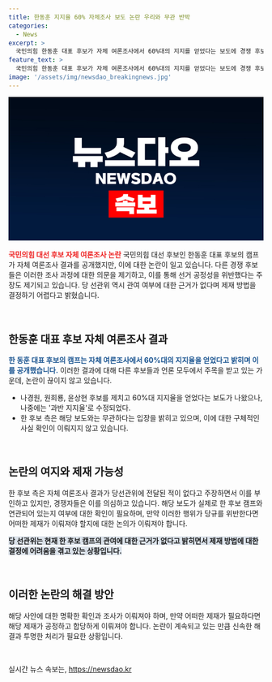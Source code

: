 ```yaml
---
title: 한동훈 지지율 60% 자체조사 보도 논란 우리와 무관 반박
categories:
  - News
excerpt: >
  국민의힘 한동훈 대표 후보가 자체 여론조사에서 60%대의 지지를 얻었다는 보도에 경쟁 후보들이 반발하며 논란이 일고 있다. 한편, 한 후보 캠프는 관여 부인하고 경쟁자들은 여론 공작으로 비판했으며, 당 선관위는 관여 근거가 없어 제재 방법이 없다고 밝혔다. 이에 대한 논란과 여론조사 공표로 인한 선거 공정성 등이 화두에 오르고 있다.
feature_text: >
  국민의힘 한동훈 대표 후보가 자체 여론조사에서 60%대의 지지를 얻었다는 보도에 경쟁 후보들이 반발하며 논란이 일고 있다. 한편, 한 후보 캠프는 관여 부인하고 경쟁자들은 여론 공작으로 비판했으며, 당 선관위는 관여 근거가 없어 제재 방법이 없다고 밝혔다. 이에 대한 논란과 여론조사 공표로 인한 선거 공정성 등이 화두에 오르고 있다.
image: '/assets/img/newsdao_breakingnews.jpg'
---
```


<p><img src="/assets/img/newsdao_breakingnews.jpg" alt="koreaapp 속보" /></p>

<p><b><span style="color: #ee2323;">국민의힘 대선 후보 자체 여론조사 논란</span></b>
국민의힘 대선 후보인 한동훈 대표 후보의 캠프가 자체 여론조사 결과를 공개했지만, 이에 대한 논란이 일고 있습니다. 다른 경쟁 후보들은 이러한 조사 과정에 대한 의문을 제기하고, 이를 통해 선거 공정성을 위반했다는 주장도 제기되고 있습니다. 당 선관위 역시 관여 여부에 대한 근거가 없다며 제재 방법을 결정하기 어렵다고 밝혔습니다.</p>

<p data-ke-size="size16">&nbsp;</p>

<h2 data-ke-size="size26">한동훈 대표 후보 자체 여론조사 결과</h2>

<p><b><span style="color: #1a5490;">한 동훈 대표 후보의 캠프는 자체 여론조사에서 60%대의 지지율을 얻었다고 밝히며 이를 공개했습니다.</span></b> 이러한 결과에 대해 다른 후보들과 언론 모두에서 주목을 받고 있는 가운데, 논란이 끊이지 않고 있습니다.</p>

<ul>
  <li>나경원, 원희룡, 윤상현 후보를 제치고 60%대 지지율을 얻었다는 보도가 나왔으나, 나중에는 '과반 지지율'로 수정되었다.</li>
  <li>한 후보 측은 해당 보도와는 무관하다는 입장을 밝히고 있으며, 이에 대한 구체적인 사실 확인이 이뤄지지 않고 있습니다.</li>
</ul>

<p data-ke-size="size16">&nbsp;</p>

<h2 data-ke-size="size26">논란의 여지와 제재 가능성</h2>

<p>한 후보 측은 자체 여론조사 결과가 당선관위에 전달된 적이 없다고 주장하면서 이를 부인하고 있지만, 경쟁자들은 이를 의심하고 있습니다. 해당 보도가 실제로 한 후보 캠프와 연관되어 있는지 여부에 대한 확인이 필요하며, 만약 이러한 행위가 당규를 위반한다면 어떠한 제재가 이뤄져야 할지에 대한 논의가 이뤄져야 합니다.</p>

<p><b><span style="background-color: #21538527;">당 선관위는 현재 한 후보 캠프의 관여에 대한 근거가 없다고 밝히면서 제재 방법에 대한 결정에 어려움을 겪고 있는 상황입니다.</span></b></p>

<p data-ke-size="size16">&nbsp;</p>

<h2 data-ke-size="size26">이러한 논란의 해결 방안</h2>

<p>해당 사안에 대한 명확한 확인과 조사가 이뤄져야 하며, 만약 어떠한 제재가 필요하다면 해당 제재가 공정하고 합당하게 이뤄져야 합니다. 논란이 계속되고 있는 만큼 신속한 해결과 투명한 처리가 필요한 상황입니다.</p>

<p data-ke-size="size16">&nbsp;</p>
실시간 뉴스 속보는, <a href="https://newsdao.kr" rel="dofollow">https://newsdao.kr</a>


